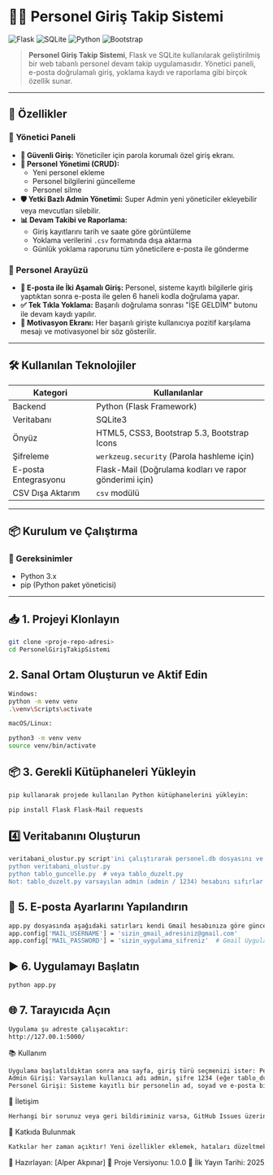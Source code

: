 # 🧑‍💼 Personel Giriş Takip Sistemi

![Flask](https://img.shields.io/badge/Flask-000000?style=for-the-badge&logo=flask&logoColor=white)
![SQLite]( https://img.shields.io/badge/SQLite-00385C?style=for-the-badge&logo=sqlite&logoColor=white)
![Python]( https://img.shields.io/badge/Python-3776AB?style=for-the-badge&logo=python&logoColor=white)
![Bootstrap]( https://img.shields.io/badge/Bootstrap-563D7C?style=for-the-badge&logo=bootstrap&logoColor=white)

> **Personel Giriş Takip Sistemi**, Flask ve SQLite kullanılarak geliştirilmiş bir web tabanlı personel devam takip uygulamasıdır. Yönetici paneli, e-posta doğrulamalı giriş, yoklama kaydı ve raporlama gibi birçok özellik sunar.

---

## 🌟 Özellikler

### 👑 Yönetici Paneli
- **🔑 Güvenli Giriş:** Yöneticiler için parola korumalı özel giriş ekranı.
- **👥 Personel Yönetimi (CRUD):**
  - Yeni personel ekleme
  - Personel bilgilerini güncelleme
  - Personel silme
- **🛡️ Yetki Bazlı Admin Yönetimi:** Super Admin yeni yöneticiler ekleyebilir veya mevcutları silebilir.
- **📊 Devam Takibi ve Raporlama:**
  - Giriş kayıtlarını tarih ve saate göre görüntüleme
  - Yoklama verilerini `.csv` formatında dışa aktarma
  - Günlük yoklama raporunu tüm yöneticilere e-posta ile gönderme

### 👤 Personel Arayüzü
- **🔐 E-posta ile İki Aşamalı Giriş:** Personel, sisteme kayıtlı bilgilerle giriş yaptıktan sonra e-posta ile gelen 6 haneli kodla doğrulama yapar.
- **✅ Tek Tıkla Yoklama:** Başarılı doğrulama sonrası "İŞE GELDİM" butonu ile devam kaydı yapılır.
- **💖 Motivasyon Ekranı:** Her başarılı girişte kullanıcıya pozitif karşılama mesajı ve motivasyonel bir söz gösterilir.

---

## 🛠️ Kullanılan Teknolojiler

| Kategori         | Kullanılanlar                                                                 |
|------------------|-------------------------------------------------------------------------------|
| Backend          | Python (Flask Framework)                                                      |
| Veritabanı       | SQLite3                                                                       |
| Önyüz            | HTML5, CSS3, Bootstrap 5.3, Bootstrap Icons                                   |
| Şifreleme        | `werkzeug.security` (Parola hashleme için)                                    |
| E-posta Entegrasyonu | Flask-Mail (Doğrulama kodları ve rapor gönderimi için)                 |
| CSV Dışa Aktarım | `csv` modülü                                                                  |

---

## 📦 Kurulum ve Çalıştırma

### 🧰 Gereksinimler

- Python 3.x
- pip (Python paket yöneticisi)

---

##  📥 1. Projeyi Klonlayın

```bash
git clone <proje-repo-adresi>
cd PersonelGirişTakipSistemi
````

## 2. Sanal Ortam Oluşturun ve Aktif Edin
```bash
Windows:
python -m venv venv
.\venv\Scripts\activate

macOS/Linux:

python3 -m venv venv
source venv/bin/activate
````


## 📦 3. Gerekli Kütüphaneleri Yükleyin
```bash
pip kullanarak projede kullanılan Python kütüphanelerini yükleyin:

pip install Flask Flask-Mail requests
````

## 4️⃣ Veritabanını Oluşturun
```bash
veritabani_olustur.py script'ini çalıştırarak personel.db dosyasını ve gerekli tabloları oluşturun. Bu script, aynı zamanda varsayılan yönetici hesabını da oluşturur.
python veritabani_olustur.py
python tablo_guncelle.py  # veya tablo_duzelt.py
Not: tablo_duzelt.py varsayılan admin (admin / 1234) hesabını sıfırlar ve e-posta alanını ekler. 
````

## 📨 5. E-posta Ayarlarını Yapılandırın
```bash
app.py dosyasında aşağıdaki satırları kendi Gmail hesabınıza göre güncelleyin:
app.config['MAIL_USERNAME'] = 'sizin_gmail_adresiniz@gmail.com'
app.config['MAIL_PASSWORD'] = 'sizin_uygulama_sifreniz'  # Gmail Uygulama Şifresi
````
## ▶️ 6. Uygulamayı Başlatın
```bash
python app.py
```

## 🌐 7. Tarayıcıda Açın
```bash
Uygulama şu adreste çalışacaktır:
http://127.00.1:5000/
```


📚 Kullanım
```bash
Uygulama başlatıldıktan sonra ana sayfa, giriş türü seçmenizi ister: Personel Girişi veya Admin Girişi .
Admin Girişi: Varsayılan kullanıcı adı admin, şifre 1234 (eğer tablo_duzelt.py çalıştırıldıysa).
Personel Girişi: Sisteme kayıtlı bir personelin ad, soyad ve e-posta bilgileri ile giriş yapabilir. Doğrulama için e-postasına gönderilen 6 haneli kodu girmelidir.
```

📧 İletişim
```bash
Herhangi bir sorunuz veya geri bildiriminiz varsa, GitHub Issues üzerinden bize ulaşabilirsiniz.
```
🙌 Katkıda Bulunmak
```bash
Katkılar her zaman açıktır! Yeni özellikler eklemek, hataları düzeltmek veya performansı artırmak için çekme istekleri (Pull Request) göndermekten çekinmeyin.
```


🚀 Hazırlayan: [Alper Akpınar]
🏢 Proje Versiyonu: 1.0.0
📅 İlk Yayın Tarihi: 2025 




